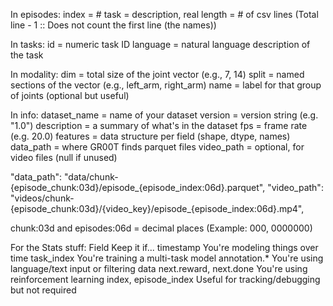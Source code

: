 In episodes:
index = #
task = description, real
length = # of csv lines (Total line - 1 :: Does not count the first line (the names))

In tasks:
id     = numeric task ID
language = natural language description of the task

In modality:
dim    = total size of the joint vector (e.g., 7, 14)
split  = named sections of the vector (e.g., left_arm, right_arm)
name   = label for that group of joints (optional but useful)

In info:
dataset_name     = name of your dataset
version          = version string (e.g. "1.0")
description      = a summary of what's in the dataset
fps              = frame rate (e.g. 20.0)
features         = data structure per field (shape, dtype, names)
data_path        = where GR00T finds parquet files
video_path       = optional, for video files (null if unused)


"data_path": "data/chunk-{episode_chunk:03d}/episode_{episode_index:06d}.parquet",
"video_path": "videos/chunk-{episode_chunk:03d}/{video_key}/episode_{episode_index:06d}.mp4",

chunk:03d and episodes:06d = decimal places (Example: 000, 0000000)


For the Stats stuff:
Field	Keep it if...
timestamp	            You're modeling things over time
task_index	            You're training a multi-task model
annotation.*	        You're using language/text input or filtering data
next.reward, next.done	You're using reinforcement learning
index, episode_index	Useful for tracking/debugging but not required

